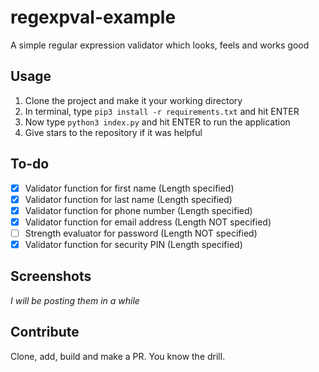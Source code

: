 # regexpval-example
A simple regular expression validator which looks, feels and works good

## Usage
1. Clone the project and make it your working directory
2. In terminal, type ```pip3 install -r requirements.txt``` and hit ENTER
3. Now type ```python3 index.py``` and hit ENTER to run the application
4. Give stars to the repository if it was helpful

## To-do
- [X] Validator function for first name (Length specified)
- [X] Validator function for last name (Length specified)
- [X] Validator function for phone number (Length specified)
- [X] Validator function for email address (Length NOT specified)
- [ ] Strength evaluator for password (Length NOT specified)
- [X] Validator function for security PIN (Length specified)

## Screenshots
_I will be posting them in a while_

## Contribute
Clone, add, build and make a PR. You know the drill.
